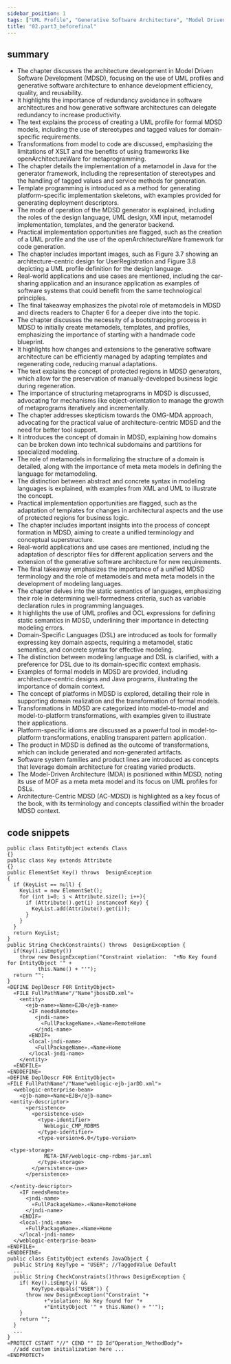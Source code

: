 ```yaml
---
sidebar_position: 1
tags: ["UML Profile", "Generative Software Architecture", "Model Driven Software Development (MDSD)", "openArchitectureWare", "Code Generation", "Bootstrapping", "Model-Driven Software Development (MDSD)", "Metamodel", "Static Semantics", "Domain-Specific Languages (DSL)", "Formal Models", "Platforms", "Transformations"]
title: "02.part3_beforefinal"
---
```


## summary

- The chapter discusses the architecture development in Model Driven Software Development (MDSD), focusing on the use of UML profiles and generative software architecture to enhance development efficiency, quality, and reusability.
- It highlights the importance of redundancy avoidance in software architectures and how generative software architectures can delegate redundancy to increase productivity.
- The text explains the process of creating a UML profile for formal MDSD models, including the use of stereotypes and tagged values for domain-specific requirements.
- Transformations from model to code are discussed, emphasizing the limitations of XSLT and the benefits of using frameworks like openArchitectureWare for metaprogramming.
- The chapter details the implementation of a metamodel in Java for the generator framework, including the representation of stereotypes and the handling of tagged values and service methods for generation.
- Template programming is introduced as a method for generating platform-specific implementation skeletons, with examples provided for generating deployment descriptors.
- The mode of operation of the MDSD generator is explained, including the roles of the design language, UML design, XMI input, metamodel implementation, templates, and the generator backend.
- Practical implementation opportunities are flagged, such as the creation of a UML profile and the use of the openArchitectureWare framework for code generation.
- The chapter includes important images, such as Figure 3.7 showing an architecture-centric design for UserRegistration and Figure 3.8 depicting a UML profile definition for the design language.
- Real-world applications and use cases are mentioned, including the car-sharing application and an insurance application as examples of software systems that could benefit from the same technological principles.
- The final takeaway emphasizes the pivotal role of metamodels in MDSD and directs readers to Chapter 6 for a deeper dive into the topic.
- The chapter discusses the necessity of a bootstrapping process in MDSD to initially create metamodels, templates, and profiles, emphasizing the importance of starting with a handmade code blueprint.
- It highlights how changes and extensions to the generative software architecture can be efficiently managed by adapting templates and regenerating code, reducing manual adaptations.
- The text explains the concept of protected regions in MDSD generators, which allow for the preservation of manually-developed business logic during regeneration.
- The importance of structuring metaprograms in MDSD is discussed, advocating for mechanisms like object-orientation to manage the growth of metaprograms iteratively and incrementally.
- The chapter addresses skepticism towards the OMG-MDA approach, advocating for the practical value of architecture-centric MDSD and the need for better tool support.
- It introduces the concept of domain in MDSD, explaining how domains can be broken down into technical subdomains and partitions for specialized modeling.
- The role of metamodels in formalizing the structure of a domain is detailed, along with the importance of meta meta models in defining the language for metamodeling.
- The distinction between abstract and concrete syntax in modeling languages is explained, with examples from XML and UML to illustrate the concept.
- Practical implementation opportunities are flagged, such as the adaptation of templates for changes in architectural aspects and the use of protected regions for business logic.
- The chapter includes important insights into the process of concept formation in MDSD, aiming to create a unified terminology and conceptual superstructure.
- Real-world applications and use cases are mentioned, including the adaptation of descriptor files for different application servers and the extension of the generative software architecture for new requirements.
- The final takeaway emphasizes the importance of a unified MDSD terminology and the role of metamodels and meta meta models in the development of modeling languages.
- The chapter delves into the static semantics of languages, emphasizing their role in determining well-formedness criteria, such as variable declaration rules in programming languages.
- It highlights the use of UML profiles and OCL expressions for defining static semantics in MDSD, underlining their importance in detecting modeling errors.
- Domain-Specific Languages (DSL) are introduced as tools for formally expressing key domain aspects, requiring a metamodel, static semantics, and concrete syntax for effective modeling.
- The distinction between modeling language and DSL is clarified, with a preference for DSL due to its domain-specific context emphasis.
- Examples of formal models in MDSD are provided, including architecture-centric designs and Java programs, illustrating the importance of domain context.
- The concept of platforms in MDSD is explored, detailing their role in supporting domain realization and the transformation of formal models.
- Transformations in MDSD are categorized into model-to-model and model-to-platform transformations, with examples given to illustrate their applications.
- Platform-specific idioms are discussed as a powerful tool in model-to-platform transformations, enabling transparent pattern application.
- The product in MDSD is defined as the outcome of transformations, which can include generated and non-generated artifacts.
- Software system families and product lines are introduced as concepts that leverage domain architecture for creating varied products.
- The Model-Driven Architecture (MDA) is positioned within MDSD, noting its use of MOF as a meta meta model and its focus on UML profiles for DSLs.
- Architecture-Centric MDSD (AC-MDSD) is highlighted as a key focus of the book, with its terminology and concepts classified within the broader MDSD context.

## code snippets
```
public class EntityObject extends Class
{}
public class Key extends Attribute
{}
public ElementSet Key() throws  DesignException
{
  if (KeyList == null) {
    KeyList = new ElementSet();
    for (int i=0; i < Attribute.size(); i++){
      if (Attribute().get(i) instanceof Key) {
        KeyList.add(Attribute().get(i));
      }
    }
  }
  return KeyList;
}
public String CheckConstraints() throws  DesignException {
  if(Key().isEmpty())
    throw new DesignException("Constraint violation:  "+No Key found for EntityObject '" + 
          this.Name() + "'");
  return "";
}
«DEFINE DeplDescr FOR EntityObject»
  «FILE FullPathName"/"Name"jbossDD.xml"»
    <entity>
      <ejb-name>«Name»EJB</ejb-name>
       «IF needsRemote»
         <jndi-name>
           «FullPackageName».«Name»RemoteHome
         </jndi-name>
       «ENDIF»
       <local-jndi-name>
         «FullPackageName».«Name»Home
       </local-jndi-name>
    </entity>
  «ENDFILE»
«ENDDEFINE»
«DEFINE DeplDescr FOR EntityObject»
«FILE FullPathName"/"Name"weblogic-ejb-jarDD.xml"»
  <weblogic-enterprise-bean>
    <ejb-name>«Name»EJB</ejb-name>
 <entity-descriptor>
      <persistence>
        <persistence-use>
          <type-identifier>
            WebLogic_CMP_RDBMS
          </type-identifier>
          <type-version>6.0</type-version>
        
 <type-storage>
            META-INF/weblogic-cmp-rdbms-jar.xml
          </type-storage>
        </persistence-use>
      </persistence>
  
 </entity-descriptor>
    «IF needsRemote»
      <jndi-name>
        «FullPackageName».«Name»RemoteHome
      </jndi-name>
    «ENDIF»
    <local-jndi-name>
      «FullPackageName».«Name»Home
    </local-jndi-name>
  </weblogic-enterprise-bean>
«ENDFILE»
«ENDDEFINE»
public class EntityObject extends JavaObject {
  public String KeyType = "USER"; //TaggedValue Default
  ...
  public String CheckConstraints()throws DesignException {
    if( Key().isEmpty() && 
        KeyType.equals("USER")) {
      throw new DesignException("Constraint "+
            +"violation: No Key found for "+
            +"EntityObject '" + this.Name() + "'");
    }
    return "";
  }
  ...
}
«PROTECT CSTART "//" CEND "" ID Id"Operation_MethodBody"»
  //add custom initialization here ...
«ENDPROTECT»
```
